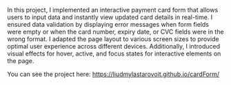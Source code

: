 In this project, I implemented an interactive payment card form that allows users to input data and instantly view updated card details in real-time. I ensured data validation by displaying error messages when form fields were empty or when the card number, expiry date, or CVC fields were in the wrong format. I adapted the page layout to various screen sizes to provide optimal user experience across different devices. Additionally, I introduced visual effects for hover, active, and focus states for interactive elements on the page.

You can see the project here: https://liudmylastarovoit.github.io/cardForm/
